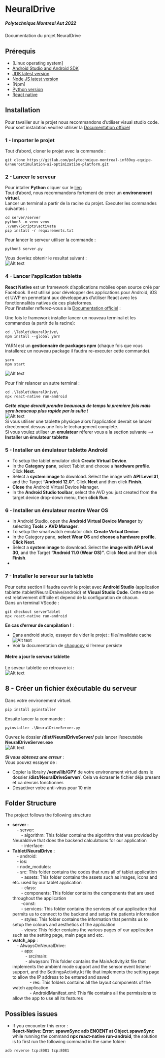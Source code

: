 <h1 class="code-line" data-line-start=1 data-line-end=2 ><a id="NeuralDrive_1"></a>NeuralDrive</h1>
<h5 class="code-line" data-line-start=2 data-line-end=3 ><a id="Polytechnique_Montreal_Aut_2022_2"></a>Polytechnique Montreal Aut 2022</h5>
<p class="has-line-data" data-line-start="3" data-line-end="4">Documentation du projet NeuralDrive</p>
<h2 class="code-line" data-line-start=4 data-line-end=5 ><a id="Prrequis_4"></a>Prérequis</h2>
<ul>
<li class="has-line-data" data-line-start="5" data-line-end="6">[Linux operating system]</li>
<li class="has-line-data" data-line-start="6" data-line-end="7"><a href="https://developer.android.com/studio">Android Studio and Android SDK</a></li>
<li class="has-line-data" data-line-start="7" data-line-end="8"><a href="https://www.oracle.com/ca-en/java/technologies/downloads/">JDK latest version</a></li>
<li class="has-line-data" data-line-start="8" data-line-end="9"><a href="https://nodejs.org">Node JS latest version</a></li>
<li class="has-line-data" data-line-start="9" data-line-end="10">[Npm]</li>
<li class="has-line-data" data-line-start="10" data-line-end="11"><a href="https://www.python.org/downloads/">Python version</a></li>
<li class="has-line-data" data-line-start="11" data-line-end="13"><a href="https://reactnative.dev/">React native</a></li>
</ul>
<h2 class="code-line" data-line-start=13 data-line-end=14 ><a id="Installation_13"></a>Installation</h2>
<p class="has-line-data" data-line-start="14" data-line-end="16">Pour tavailler sur le projet nous recommandons d’utiliser visual studio code.<br>
Pour sont instalation veuillez utiliser la <a href="https://code.visualstudio.com/">Documentation officiel</a></p>
<h3 class="code-line" data-line-start=17 data-line-end=18 ><a id="1__Importer_le_projet_17"></a>1 - Importer le projet</h3>
<p class="has-line-data" data-line-start="18" data-line-end="19">Tout d’abord, cloner le projet avec la commande :</p>
<pre><code class="has-line-data" data-line-start="20" data-line-end="22" class="language-sh">git <span class="hljs-built_in">clone</span> https://gitlab.com/polytechnique-montreal-inf89xy-equipe-<span class="hljs-number">6</span>/neurostimulation-ai-optimization-platform.git
</code></pre>
<h3 class="code-line" data-line-start=22 data-line-end=23 ><a id="2__Lancer_le_serveur_22"></a>2 - Lancer le serveur</h3>
<p class="has-line-data" data-line-start="23" data-line-end="26">Pour intaller <strong>Python</strong> cliquer sur le <a href="https://www.python.org/">lien</a><br>
Tout d’abord, nous recommandons fortement de creer un <strong>environement virtuel</strong>.<br>
Lancer un terminal a partir de la racine du projet. Executer les commandes suivantes :</p>
<pre><code class="has-line-data" data-line-start="27" data-line-end="32" class="language-sh"><span class="hljs-built_in">cd</span> server/server
python3 -m venv venv 
.\venv\Scripts\activate
pip install -r requirements.txt
</code></pre>
<p class="has-line-data" data-line-start="32" data-line-end="33">Pour lancer le serveur utiliser la commande :</p>
<pre><code class="has-line-data" data-line-start="34" data-line-end="36" class="language-sh">python3 server.py
</code></pre>
<p class="has-line-data" data-line-start="36" data-line-end="38">Vous devriez obtenir le resultat suivant :<br>
<img src="https://i.postimg.cc/HkMHk3Yc/flask-Running.png" alt="Alt text" title="a title"></p>
<h3 class="code-line" data-line-start=39 data-line-end=40 ><a id="4__Lancer_lapplication_tablette_39"></a>4 - Lancer l’application tablette</h3>
<p class="has-line-data" data-line-start="40" data-line-end="42"><strong>React Native</strong> est un framework d’applications mobiles open source créé par Facebook. Il est utilisé pour développer des applications pour Android, iOS et UWP en permettant aux développeurs d’utiliser React avec les fonctionnalités natives de ces plateformes.<br>
Pour l’installer refferez-vous a la <a href="https://reactnative.dev/">Documentation officiel</a> :</p>
<p class="has-line-data" data-line-start="43" data-line-end="44">Une fois le framework installer lancer un nouveau terminal et les commandes (a partir de la racine):</p>
<pre><code class="has-line-data" data-line-start="45" data-line-end="48" class="language-sh"><span class="hljs-built_in">cd</span> .\Tablet\NeuralDrive\
npm install --global yarn
</code></pre>
<p class="has-line-data" data-line-start="48" data-line-end="49">YARN est un <strong>gestionnaire de packages npm</strong> (chaque fois que vous installerez un nouveau package il faudra re-executer cette commande).</p>
<pre><code class="has-line-data" data-line-start="50" data-line-end="53" class="language-sh">yarn
npm start
</code></pre>
<p class="has-line-data" data-line-start="53" data-line-end="54"><img src="https://i.postimg.cc/3xGdj033/metro-serveur.png" alt="Alt text" title="a title"></p>
<p class="has-line-data" data-line-start="55" data-line-end="56">Pour finir relancer un autre terminal :</p>
<pre><code class="has-line-data" data-line-start="57" data-line-end="60" class="language-sh"><span class="hljs-built_in">cd</span> .\Tablet\NeuralDrive\
npx react-native run-android
</code></pre>
<p class="has-line-data" data-line-start="60" data-line-end="64"><strong><em>Cette etape devrait prendre beaucoup de temps la premiere fois mais sera beaucoup plus rapide par la suite !</em></strong><br>
<img src="https://i.postimg.cc/436mKWcz/emulateur.png" alt="Alt text" title="a title"><br>
Si vous utiliser une tablette physique alors l’application devrait se lancer directement dessus une fois le techargement complete.<br>
Si vous voulez utiliser un <strong>emulateur</strong> réferer vous a la section suivante --&gt; <strong>Installer un émulateur tablette</strong></p>
<h3 class="code-line" data-line-start=64 data-line-end=65 ><a id="5__Installer_un_mulateur_tablette_Android_64"></a>5 - Installer un émulateur tablette Android</h3>
<ul>
<li class="has-line-data" data-line-start="65" data-line-end="66">To setup the tablet emulator click <strong>Create Virtual Device</strong>.</li>
<li class="has-line-data" data-line-start="66" data-line-end="67">In the <strong>Category pane</strong>, select Tablet and choose a <strong>hardware profile</strong>. Click <strong>Next</strong>.</li>
<li class="has-line-data" data-line-start="67" data-line-end="68">Select a <strong>system image</strong> to download. Select the image with <strong>API Level 31</strong>, and the Target <strong>“Android 12.0”</strong>. Click <strong>Next</strong> and then click <strong>Finish</strong>.</li>
<li class="has-line-data" data-line-start="68" data-line-end="69"><strong>Close</strong> the Android Virtual Device Manager.</li>
<li class="has-line-data" data-line-start="69" data-line-end="71">In the <strong>Android Studio toolbar</strong>, select the AVD you just created from the target device drop-down menu, then <strong>click Run</strong>.</li>
</ul>
<h3 class="code-line" data-line-start=71 data-line-end=72 ><a id="6__Installer_un_mulateur_montre_Wear_OS_71"></a>6 - Installer un émulateur montre Wear OS</h3>
<ul>
<li class="has-line-data" data-line-start="72" data-line-end="73">In Android Studio, open the <strong>Android Virtual Device Manager</strong> by selecting <strong>Tools &gt; AVD Manager</strong>.</li>
<li class="has-line-data" data-line-start="73" data-line-end="74">To setup the smartwatch emulator click <strong>Create Virtual Device</strong>.</li>
<li class="has-line-data" data-line-start="74" data-line-end="75">In the Category pane, <strong>select Wear OS</strong> and <strong>choose a hardware profile</strong>. <strong>Click Next</strong>.</li>
<li class="has-line-data" data-line-start="75" data-line-end="76">Select a <strong>system image</strong> to download. Select the <strong>image with API Level 30</strong>, and the Target <strong>“Android 11.0 (Wear OS)”</strong>. Click <strong>Next</strong> and then click <strong>Finish</strong>.</li>
<li class="has-line-data" data-line-start="76" data-line-end="78"></li>
</ul>
<h3 class="code-line" data-line-start=78 data-line-end=79 ><a id="7__Installer_le_serveur_sur_la_tablette_78"></a>7 - Installer le serveur sur la tablette</h3>
<p class="has-line-data" data-line-start="79" data-line-end="81">Pour cette section il faudra ouvrir le projet avec <strong>Android Studio</strong> (application tablette /tablet/NeuralDraive/android) et <strong>Visual Studio Code</strong>. Cette etape est relativement difficile et depend de la configuration de chacun.<br>
Dans un terminal VScode :</p>
<pre><code class="has-line-data" data-line-start="82" data-line-end="85" class="language-sh">git checkout serverTablet
npx react-native run-android
</code></pre>
<p class="has-line-data" data-line-start="85" data-line-end="86"><strong>En cas d’erreur de compilation !</strong> :</p>
<ul>
<li class="has-line-data" data-line-start="86" data-line-end="88">Dans android studio, essayer de vider le projet : file/invalidate cache<br>
<img src="https://i.postimg.cc/4xgbw6Hw/invalidate.png" alt="Alt text" title="a title"></li>
<li class="has-line-data" data-line-start="88" data-line-end="90">Voir la documentation de <a href="https://chaquo.com/chaquopy/">chaquopy</a> si l’erreur persiste</li>
</ul>
<h4 class="code-line" data-line-start=90 data-line-end=91 ><a id="Metre_a_jour_le_serveur_tablette_90"></a>Metre a jour le serveur tablette</h4>
<p class="has-line-data" data-line-start="91" data-line-end="93">Le seveur tablette ce retrouve ici :<br>
<img src="https://i.postimg.cc/85WS1myx/serveur-Local.png" alt="Alt text" title="a title"></p>
<h2 class="code-line" data-line-start=94 data-line-end=95 ><a id="8__Crer_un_fichier_xcutable_du_serveur_94"></a>8 - Créer un fichier éxécutable du serveur</h2>
<p class="has-line-data" data-line-start="95" data-line-end="96">Dans votre environement virtuel.</p>
<pre><code class="has-line-data" data-line-start="97" data-line-end="99" class="language-sh">pip install pyinstaller
</code></pre>
<p class="has-line-data" data-line-start="99" data-line-end="100">Ensuite lancer la commande :</p>
<pre><code class="has-line-data" data-line-start="101" data-line-end="103" class="language-sh">pyinstaller .\NeuralDriveServer.py 
</code></pre>
<p class="has-line-data" data-line-start="103" data-line-end="105">Ouvrez le dossier <strong>/dist/NeuralDriveServer/</strong> puis lancer l’executable <strong>NeuralDriveServer.exe</strong><br>
<img src="https://i.postimg.cc/d1YyztN8/serveur-UI.png" alt="Alt text" title="a title"></p>
<p class="has-line-data" data-line-start="106" data-line-end="108"><strong><em>Si vous obtenez une erreur</em></strong> :<br>
Vous pouvez essayer de :</p>
<ul>
<li class="has-line-data" data-line-start="108" data-line-end="109">Copier la librairy <strong>/venv/lib/GPY</strong> de votre environement virtuel dans le dossier  <strong>/dist/NeuralDriveServer/</strong>. Cela va écraser le fichier déja present et ca devrais fonctionner.</li>
<li class="has-line-data" data-line-start="109" data-line-end="111">Desactiver votre anti-virus pour 10 min</li>
</ul>
<h2 class="code-line" data-line-start=111 data-line-end=112 ><a id="Folder_Structure_111"></a>Folder Structure</h2>
<p class="has-line-data" data-line-start="112" data-line-end="113">The project follows the following structure</p>
<ul>
<li class="has-line-data" data-line-start="113" data-line-end="117"><strong>server</strong> :<br>
 - server:<br>
  - algorithm: This folder contains the algorithm that was provided by Neuraldrive that does the backend calculations for our application<br>
  - interface:</li>
<li class="has-line-data" data-line-start="117" data-line-end="129"><strong>Tablet/NeuralDrive</strong> :<br>
 - android:<br>
 - ios:<br>
 - node_modules:<br>
 - src: This folder contains the codes that runs all of tablet application<br>
  - assets: This folder contains the assets such as images, icons and etc. used by our tablet application<br>
  - class:<br>
  - components: This folder contains the components that are used throughout the application<br>
  -const:<br>
  - services: This folder contains the services of our application that permits us to connect to the backend and setup the patients information<br>
  - styles: This folder contains the information that permits us to setup the colours and aesthetics of the application<br>
  - views: This folder contains the various pages of our application such as the setting page, main page and etc.</li>
<li class="has-line-data" data-line-start="129" data-line-end="137"><strong>watch_app</strong> :<br>
 - AlwaysOnNeuralDrive:<br>
  - app:<br>
   - src/main:<br>
   - alwayson: This folder contains the MainActivity.kt file that implements the ambient mode support and the sensor event listener support, and the SettingsActivity.kt file that implements the setting page to allow the IP address to be entered and saved<br>
    - res: This folders contains all the layout components of the watch application<br>
    - AndroidManifest.xml: This file contains all the permissions to allow the app to use all its features</li>
</ul>
<h2 class="code-line" data-line-start=137 data-line-end=138 ><a id="Possibles_issues_137"></a>Possibles issues</h2>
<ul>
<li class="has-line-data" data-line-start="138" data-line-end="141">If you encounter this error :<br>
<strong>React-Native: Error: spawnSync adb ENOENT at Object.spawnSync</strong><br>
while running the command <strong>npx react-native run-android</strong>, the solution is to first run the following command in the same folder:</li>
</ul>
<pre><code class="has-line-data" data-line-start="142" data-line-end="144" class="language-sh">adb reverse tcp:<span class="hljs-number">8081</span> tcp:<span class="hljs-number">8081</span>
</code></pre>
